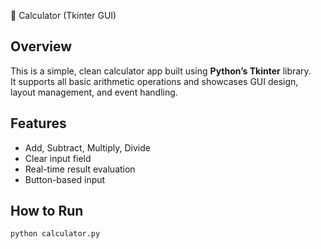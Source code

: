 🧮 Calculator (Tkinter GUI)

## Overview
This is a simple, clean calculator app built using **Python’s Tkinter** library.  
It supports all basic arithmetic operations and showcases GUI design, layout management, and event handling.

## Features
- Add, Subtract, Multiply, Divide  
- Clear input field  
- Real-time result evaluation  
- Button-based input  

## How to Run
```bash
python calculator.py
